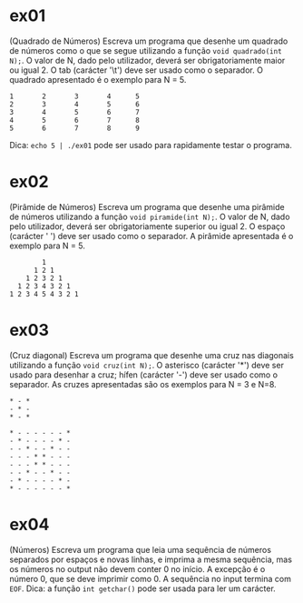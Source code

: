 # ex01
(Quadrado de Números) Escreva um programa que desenhe um quadrado de números como o que se segue utilizando a função `void quadrado(int N);`. O valor de N, dado pelo utilizador, deverá ser obrigatoriamente maior ou igual 2. O tab (carácter '\t') deve ser usado como o separador. O quadrado apresentado é o exemplo para N = 5.

```
1       2       3       4      5
2       3       4       5      6
3       4       5       6      7
4       5       6       7      8
5       6       7       8      9
```

Dica: `echo 5 | ./ex01` pode ser usado para rapidamente testar o programa.

# ex02
(Pirâmide de Números) Escreva um programa que desenhe uma pirâmide de números utilizando a função `void piramide(int N);`. O valor de N, dado pelo utilizador, deverá ser obrigatoriamente superior ou igual 2. O espaço (carácter ' ') deve ser usado como o separador.
A pirâmide apresentada é o exemplo para N = 5.

```
        1
      1 2 1
    1 2 3 2 1
  1 2 3 4 3 2 1
1 2 3 4 5 4 3 2 1
```

# ex03
(Cruz diagonal) Escreva um programa que desenhe uma cruz nas diagonais utilizando a função `void cruz(int N);`.  O asterisco (carácter '*') deve ser usado para desenhar a cruz; hífen (carácter '-') deve ser usado como o separador. As cruzes apresentadas são os exemplos para N = 3 e N=8.

```
* - *
- * -
* - *
```

```
* - - - - - - *
- * - - - - * -
- - * - - * - -
- - - * * - - -
- - - * * - - -
- - * - - * - -
- * - - - - * -
* - - - - - - *
```

# ex04
(Números) Escreva um programa que leia uma sequência de números separados por espaços e novas linhas,
e imprima a mesma sequência, mas os números no output não devem conter 0 no início.
A excepção é o número 0, que se deve imprimir como 0.
A sequência no input termina com `EOF`. Dica: a função `int getchar()` pode ser usada para ler um carácter.

